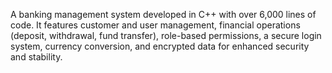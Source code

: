 A banking management system developed in
C++ with over 6,000 lines of code. It features
customer and user management, financial
operations (deposit, withdrawal, fund transfer),
role-based permissions, a secure login system,
currency conversion, and encrypted data for
enhanced security and stability.

